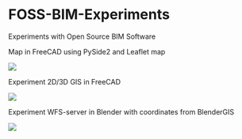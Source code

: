# FOSS-BIM-Experiments
Experiments with Open Source BIM Software

Map in FreeCAD using PySide2 and Leaflet map

![](GIS2BIM.gif)

Experiment 2D/3D GIS in FreeCAD

![](GIS2BIM.gif)


Experiment WFS-server in Blender with coordinates from BlenderGIS

![](BAG_Blender.gif)
